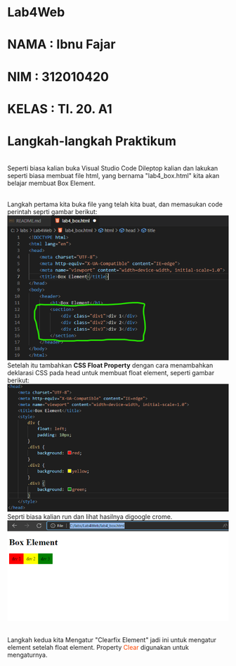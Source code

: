 # Lab4Web

# NAMA  : Ibnu Fajar
# NIM   : 312010420
# KELAS : TI. 20. A1

# Langkah-langkah Praktikum
<br>Seperti biasa kalian buka Visual Studio Code Dileptop kalian dan lakukan seperti biasa membuat file html, yang bernama "lab4_box.html" kita akan belajar membuat Box Element.

<br>Langkah pertama kita buka file yang telah kita buat, dan memasukan code perintah seprti gambar berikut:
<br>![p](gambar/foto1.png)
<br>Setelah itu tambahkan **CSS Float Property** dengan cara menambahkan deklarasi CSS pada head untuk membuat float element, seperti gambar berikut:
<br>![p](gambar/foto2.png)
<br>Seprti biasa kalian run dan lihat hasilnya digoogle crome.
<br>![p](gambar/foto3.png)

<br>Langkah kedua kita Mengatur "Clearfix Element" jadi ini untuk mengatur element setelah float element. Property <span style="color: orangered;">Clear</span> digunakan untuk mengaturnya.